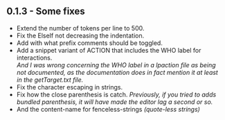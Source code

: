 ## 0.1.3 - Some fixes

- Extend the number of tokens per line to 500.
- Fix the ElseIf not decreasing the indentation.
- Add with what prefix comments should be toggled.
- Add a snippet variant of ACTION that includes the WHO label for interactions.  
    *And I was wrong concerning the WHO label in a lpaction file as being not documented, as the documentation does in fact mention it at least in the getTarget.txt file.*
- Fix the character escaping in strings.
- Fix how the close parenthesis is catch.
    *Previously, if you tried to adds bundled parenthesis, it will have made the editor lag a second or so.*
- And the content-name for fenceless-strings *(quote-less strings)*
